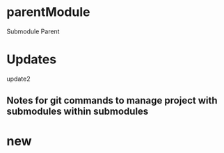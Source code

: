 # parentModule
Submodule Parent

# Updates
update2

## Notes for git commands to manage project with submodules within submodules
# new
###
